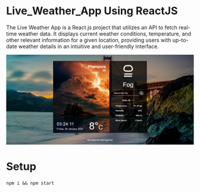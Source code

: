 # Live_Weather_App Using ReactJS
The Live Weather App is a React.js project that utilizes an API to fetch real-time weather data. It displays current weather conditions, temperature, and other relevant information for a given location, providing users with up-to-date weather details in an intuitive and user-friendly interface.

![Live Weather App](<Live Weather App.png>)

# Setup

```
npm i && npm start
```